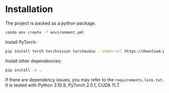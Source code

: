# Installation

The project is packed as a python package.

```bash
conda env create -f environment.yml
```

Install PyTorch:

```bash
pip install torch torchvision torchaudio --index-url https://download.pytorch.org/whl/cu118
```

Install other dependencies:

```bash
pip install -e .
```

If there are dependency issues, you may refer to the `requirements.lock.txt`. It is tested with Python 3.10.9, PyTorch
2.0.1, CUDA 11.7.

